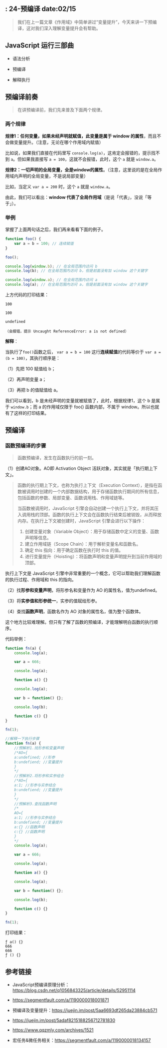  : 24-预编译
date:02/15
---

> 我们在上一篇文章《作用域》中简单讲过“变量提升”，今天来讲一下预编译，这对我们深入理解变量提升会有帮助。

## JavaScript 运行三部曲

- 语法分析

- 预编译

- 解释执行

## 预编译前奏

> 在讲预编译前，我们先来普及下面两个规律。

### 两个规律

**规律1：任何变量，如果未经声明就赋值，此变量是属于 window 的属性**，而且不会做变量提升。（注意，无论在哪个作用域内赋值）

比如说，如果我们直接在代码里写 `console.log(a)`，这肯定会报错的，提示找不到 `a`。但如果我直接写 `a = 100`，这就不会报错，此时，这个 `a` 就是 `window.a`。

**规律2：一切声明的全局变量，全是window的属性**。（注意，这里说的是在全局作用域内声明的全局变量，不是说局部变量）

比如，当定义 `var a = 200` 时，这个 `a` 就是 `window.a`。

由此，我们可以看出：**window 代表了全局作用域**（是说「代表」，没说「等于」）。

### 举例

掌握了上面两句话之后，我们再来看看下面的例子。

```javascript
function foo() {
    var a = b = 100; // 连续赋值
}

foo();

console.log(window.b); // 在全局范围内访问 b
console.log(b); // 在全局范围内访问 b，但是前面没有加 window 这个关键字

console.log(window.a); // 在全局范围内访问 a
console.log(a); // 在全局范围内访问 a，但是前面没有加 window 这个关键字

```

上方代码的打印结果：

```
100

100

undefined

（会报错，提示 Uncaught ReferenceError: a is not defined）

```

**解释**：

当执行了`foo()`函数之后， `var a = b = 100` 这行**连续赋值**的代码等价于 `var a = (b = 100)`，其执行顺序是：

（1）先把 100 赋值给 b；

（2）再声明变量 a；

（3）再把 b 的值赋值给 a。

我们可以看到，b 是未经声明的变量就被赋值了，此时，根据规律1，这个 b 是属于 `window.b`；而 a 的作用域仅限于 foo() 函数内部，不属于 window。所以也就有了这样的打印结果。

## 预编译

### 函数预编译的步骤

> 函数预编译，发生在函数执行的前一刻。

（1）创建AO对象。AO即 Activation Object 活跃对象，其实就是「执行期上下文」。

> 函数的执行期上下文，也称为执行上下文（Execution Context），是指在函数被调用时创建的一个内部数据结构，用于存储函数执行期间的所有信息，包括函数的参数、局部变量、函数调用栈、作用域链等。
>
> 当函数被调用时，JavaScript 引擎会自动创建一个执行上下文，并将其压入调用栈的顶部。函数的执行上下文会在函数执行结束后被销毁，从而释放内存。在执行上下文被创建时，JavaScript 引擎会进行以下操作：
>
> 1. 创建变量对象（Variable Object）：用于存储函数中定义的变量、函数声明等信息。
> 2. 建立作用域链（Scope Chain）：用于解析变量名和函数名。
> 3. 确定 this 指向：用于确定函数在执行时 this 的值。
> 4. 进行变量提升（Hoisting）：将函数声明和变量声明提升到当前作用域的顶部。

执行上下文是 JavaScript 引擎中非常重要的一个概念，它可以帮助我们理解函数的执行过程、作用域和 this 的指向。

（2）找**形参和变量声明**，将形参名和变量作为 AO 的属性名，值为undefined。

（3）将**实参值和形参统一**，实参的值赋给形参。

（4）查找**函数声明**，函数名作为 AO 对象的属性名，值为整个函数体。

这个地方比较难理解。但只有了解了函数的预编译，才能理解明白函数的执行顺序。

代码举例：

```javascript
function fn(a) {
    console.log(a);

    var a = 666;

    console.log(a);

    function a() {}

    console.log(a);

    var b = function() {};

    console.log(b);

    function c() {}
}

fn(1);
```

```javascript
//解释一下执行步骤
function fn(a) {
    //预解析1.找形参和变量声明
    /*AO={
    a:undefined; //形参
    b:undefiend; //变量提升
    }
    */
    //预解析2.将形参和实参组合
    /*AO={
    a:1; //形参与实参结合
    b:undefiend; //变量提升
    }
    */
    //预解析3.查找函数声明
    /*
    AO={
    a:1; //形参与实参结合
    b:undefiend; //变量提升
    a:{} //函数声明
    c:{} //函数声明
    }
    */
    console.log(a);

    var a = 666;

    console.log(a);

    function a() {}

    console.log(a);

    var b = function() {};

    console.log(b);

    function c() {}
}

fn(1);
```

打印结果：

```
ƒ a() {}
666
666
ƒ () {}
```

## 参考链接

- JavaScript预编译原理分析：<https://blog.csdn.net/q1056843325/article/details/52951114>

- <https://segmentfault.com/a/1190000018001871>

- 预编译及变量提升：<https://juejin.im/post/5aa6693df265da23884cb571>

- <https://juejin.im/post/5adaf8215188256712781830>

- <https://www.qqzmly.com/archives/1521>

- 宏任务&微任务相关：<https://segmentfault.com/a/1190000018134157>

